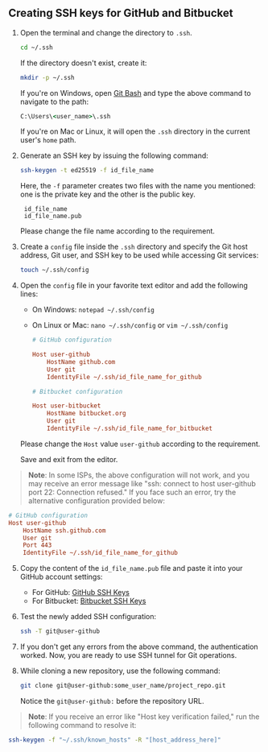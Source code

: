 ## Creating SSH keys for GitHub and Bitbucket

1. Open the terminal and change the directory to `.ssh`.

	```sh
	cd ~/.ssh
	```

	If the directory doesn't exist, create it:

	```sh
	mkdir -p ~/.ssh
	```

    If you're on Windows, open [Git Bash](https://git-scm.com/) and type the above command to navigate to the path:

	```bat
	C:\Users\<user_name>\.ssh
	```

    If you're on Mac or Linux, it will open the `.ssh` directory in the current user's `home` path.

2. Generate an SSH key by issuing the following command:

	```sh
	ssh-keygen -t ed25519 -f id_file_name
	```

    Here, the `-f` parameter creates two files with the name you mentioned: one is the private key and the other is the public key.

	    id_file_name
    	id_file_name.pub

	Please change the file name according to the requirement.

3. Create a `config` file inside the `.ssh` directory and specify the Git host address, Git user, and SSH key to be used while accessing Git services:

	```sh
	touch ~/.ssh/config
	```

4. Open the `config` file in your favorite text editor and add the following lines:

    - On Windows: `notepad ~/.ssh/config`
    - On Linux or Mac: `nano ~/.ssh/config` or `vim ~/.ssh/config`

		```ini
   		# GitHub configuration

   		Host user-github
       		HostName github.com
       		User git
       		IdentityFile ~/.ssh/id_file_name_for_github

   		# Bitbucket configuration

		Host user-bitbucket
    		HostName bitbucket.org
        	User git
	        IdentityFile ~/.ssh/id_file_name_for_bitbucket
		```

	Please change the `Host` value `user-github` according to the requirement. 
	
    Save and exit from the editor.

> **Note**: In some ISPs, the above configuration will not work, and you may receive an error message like "ssh: connect to host user-github port 22: Connection refused." If you face such an error, try the alternative configuration provided below:

```ini
# GitHub configuration
Host user-github
	HostName ssh.github.com
	User git
	Port 443
	IdentityFile ~/.ssh/id_file_name_for_github
```

5. Copy the content of the `id_file_name.pub` file and paste it into your GitHub account settings:

    - For GitHub: [GitHub SSH Keys](https://github.com/settings/keys)
    - For Bitbucket: [Bitbucket SSH Keys](https://bitbucket.org/account/settings/ssh-keys/)

6. Test the newly added SSH configuration:

	```sh
    ssh -T git@user-github
	```

7. If you don't get any errors from the above command, the authentication worked. Now, you are ready to use SSH tunnel for Git operations.

8. While cloning a new repository, use the following command:

	```sh
    git clone git@user-github:some_user_name/project_repo.git
	```

    Notice the `git@user-github:` before the repository URL.

> **Note**: If you receive an error like "Host key verification failed," run the following command to resolve it:

```sh
ssh-keygen -f "~/.ssh/known_hosts" -R "[host_address_here]"
```